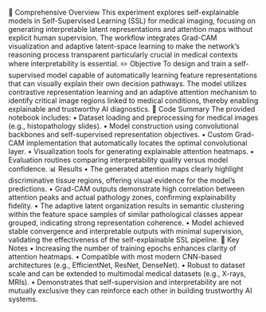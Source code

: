 🧠 Comprehensive Overview
This experiment explores self-explainable models in Self-Supervised Learning (SSL) for medical imaging, focusing on generating interpretable latent representations and attention maps without explicit human supervision.
The workflow integrates Grad-CAM visualization and adaptive latent-space learning to make the network’s reasoning process transparent particularly crucial in medical contexts where interpretability is essential.
✏️ Objective
To design and train a self-supervised model capable of automatically learning feature representations that can visually explain their own decision pathways.
The model utilizes contrastive representation learning and an adaptive attention mechanism to identify critical image regions linked to medical conditions, thereby enabling explainable and trustworthy AI diagnostics.
📘 Code Summary
The provided notebook includes:
•	Dataset loading and preprocessing for medical images (e.g., histopathology slides).
•	Model construction using convolutional backbones and self-supervised representation objectives.
•	Custom Grad-CAM implementation that automatically locates the optimal convolutional layer.
•	Visualization tools for generating explainable attention heatmaps.
•	Evaluation routines comparing interpretability quality versus model confidence.
📊 Results
•	The generated attention maps clearly highlight discriminative tissue regions, offering visual evidence for the model’s predictions.
•	Grad-CAM outputs demonstrate high correlation between attention peaks and actual pathology zones, confirming explainability fidelity.
•	The adaptive latent organization results in semantic clustering within the feature space samples of similar pathological classes appear grouped, indicating strong representation coherence.
•	Model achieved stable convergence and interpretable outputs with minimal supervision, validating the effectiveness of the self-explainable SSL pipeline.
📓 Key Notes
•	Increasing the number of training epochs enhances clarity of attention heatmaps.
•	Compatible with most modern CNN-based architectures (e.g., EfficientNet, ResNet, DenseNet).
•	Robust to dataset scale and can be extended to multimodal medical datasets (e.g., X-rays, MRIs).
•	Demonstrates that self-supervision and interpretability are not mutually exclusive they can reinforce each other in building trustworthy AI systems.
